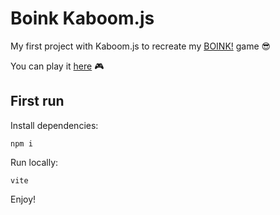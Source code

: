 # Boink Kaboom.js

My first project with Kaboom.js to recreate my [BOINK!](https://lukaszkups.itch.io/boink) game 😎

You can play it [here](https://lukaszkups.itch.io/boink-kaboom) 🎮

## First run

Install dependencies:

```
npm i
```

Run locally:

```
vite
```

Enjoy!
